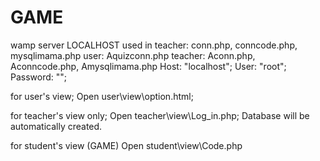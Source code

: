 # GAME
wamp server LOCALHOST 
used in teacher: conn.php, conncode.php, mysqlimama.php
user: Aquizconn.php teacher: Aconn.php, Aconncode.php, Amysqlimama.php
Host: "localhost";
User: "root";
Password: "";



for user's view;
Open user\view\option.html;

for teacher's view only;
Open teacher\view\Log_in.php;
Database will be automatically created.


for student's view (GAME)
Open student\view\Code.php
